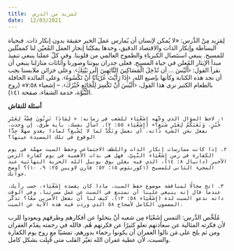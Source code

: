 ```yaml
---
title:  لمزيد من الدرس
date:  12/03/2021
---
```


لِمَزِيد مِنْ الدَّرس: «لا يُمكن لإنسان أن يُمارس عملَ الخير حقيقة بدون إنكار ذات‏.‏ فبحياة البساطة وإنكار الذات والاقتصاد الدقيق‏،‏ وحدها يمكنّنا إنجاز العمل المُعيّن لنا كممثّلين للمسيح‏.‏ ينبغي استئصال الكبرياءِ والطموح العالمي من قلوبنا‏.‏ وفي كلّ عملنا ينبغي تنفيذ مبدأ الإيثار المُعلن في حياة المسيح‏.‏ فعلى جدران بيوتنا وصورنا وأثاثات منازلنا ينبغي أن نقرأ القول‏:‏ ‹أَلَيْسَ ... أن تُدْخِلَ الْمَسَاكِينَ التَّائِهِينَ إِلَى بَيْتِكَ›. وعلى خزائن ملابسنا يجب أن نجد هذه الكتابة وكأنها بإصبع الله‏، ‹إِذَا رَأَيْتَ عُرْيَانًا أَنْ تَكْسُوهُ›. وعلى المائدة الحافلة بالطعام الكثير نرى هذا القول، ‹أَلَيْسَ أنْ تَكْسِرَ لِلْجَائِعِ خُبْزَكَ›. – إشعياء ٧:٥٨» (روح النُّبُوَّة، خدمة الشفاء، صفحة ١٤١).

**أسئلة للنقاش**

`١. لاحظ السؤال الذي وجَّهه إِشَعْيَاء للشعب في زمانه: « لِمَاذَا تَزِنُونَ فِضَّةً لِغَيْرِ خُبْزٍ، وَتَعَبَكُمْ لِغَيْرِ شَبَعٍ؟» (إِشَعْيَاء ٥٥: ٢). اسأل نفسك، بأية طُرق، إن وجدت، نفعل نحن الشيء ذاته، أي نعمل ونَكُدَّ لما لا يُشْبع؟ لماذا يغدو سهلًا جِدًّا الوقوع في تلك المصيدة عينها؟`

`٢. إذا كانت ممارسات إنكار الذات واللطف الاجتماعي وحفظ السبت مهمَّة في يوم الكفارة في زمن إِشَعْيَاء النَّبِيّ، فهل هي بذات الأهمية في يوم كفارة الزمن الأخير (دانيال ٨: ١٤)، الذي فيه يعلن بوق يوبيل الله الحرية النهائية عند المجيء الثاني للمسيح (١كورنثوس ١٥: ٥٢؛ قارن لاويين ٢٥: ٩، ١٠)؟ أوضح جوابك.`

`٣. اتح مجالًا لمناقشة موضوع حفظ السبت. ماذا كان يقصده إِشَعْيَاء، حسب رأيك، عندما قال إنه ينبغي علينا أن نمتنع في السبت عن عمل مسرتنا، وفي الوقت ذاته ندعو السبت لذة (إِشَعْيَاء ٥٨: ١٣). كيف لنا أن نفعل الأمرين معًا؟ تذكَّر المضمون الكامل لأصحاح ٥٨ الذي وردت فيه هذه الآية عن السبت.`

مُلَخَّص الدَّرس: التمس إِشَعْيَاء مِن شعبه أنْ يتخلوا عن أفكارهم وطرقهم ويعودوا للرب لأن فكرته المثالية عن سعادتهم تعلو كثيرًا عن فكرتهم هُم. فالله في رحمته يقدّم الغفران ومن ثم يلح على مَن نالوا الغفران أن يكونوا رحماء بدورهم، تمشيًا مع روح يوم الكفارة والسبت، لأن عطية غفران الله تغيّر القلب متى قُبِلت بشكل كامل.